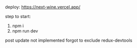 deploy: https://next-wine.vercel.app/

step to start:

1. npm i
2. npm run dev

post update not implemented
forgot to exclude redux-devtools
